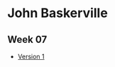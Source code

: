 John Baskerville
================

Week 07
-------

- [Version 1](https://LauraMitchell13.github.io/john-baskerville/version1.html)